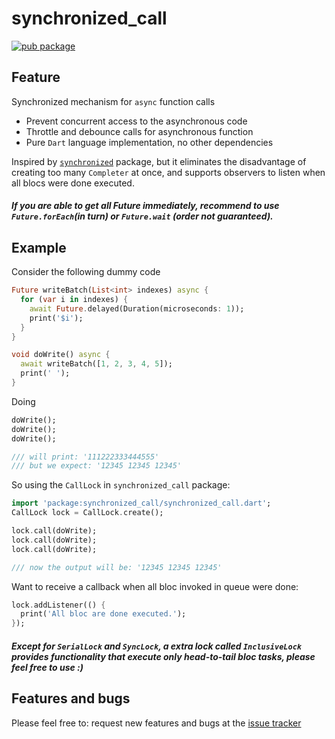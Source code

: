 # synchronized_call


[![pub package](https://img.shields.io/pub/v/synchronized_call.svg)](https://pub.dev/packages/synchronized_call)

## Feature

Synchronized mechanism for `async` function calls

* Prevent concurrent access to the asynchronous code
* Throttle and debounce calls for asynchronous function
* Pure `Dart` language implementation, no other dependencies

Inspired by [`synchronized`](https://pub.dev/packages/synchronized) package, but it eliminates the disadvantage of creating too many `Completer` at once, and supports observers to listen when all blocs were done executed.

##### If you are able to get all Future immediately, recommend to use `Future.forEach`(in turn) or `Future.wait` (order not guaranteed).

## Example

Consider the following dummy code

```dart
Future writeBatch(List<int> indexes) async {
  for (var i in indexes) {
    await Future.delayed(Duration(microseconds: 1));
    print('$i');
  }
}

void doWrite() async {
  await writeBatch([1, 2, 3, 4, 5]);
  print(' ');
}
```

Doing

```dart
doWrite();
doWrite();
doWrite();

/// will print: '111222333444555'
/// but we expect: '12345 12345 12345'
```

So using the `CallLock` in `synchronized_call` package:

```dart
import 'package:synchronized_call/synchronized_call.dart';
CallLock lock = CallLock.create();

lock.call(doWrite);
lock.call(doWrite);
lock.call(doWrite);

/// now the output will be: '12345 12345 12345'
```

Want to receive a callback when all bloc invoked in queue were done:
```dart
lock.addListener(() {
  print('All bloc are done executed.');
});
```

##### Except for `SerialLock` and `SyncLock`, a extra lock called `InclusiveLock` provides functionality that execute only head-to-tail bloc tasks, please feel free to use :)

## Features and bugs

Please feel free to:
request new features and bugs at the [issue tracker][tracker]



[tracker]: https://github.com/isaacselement/synchronized_call.dart/issues